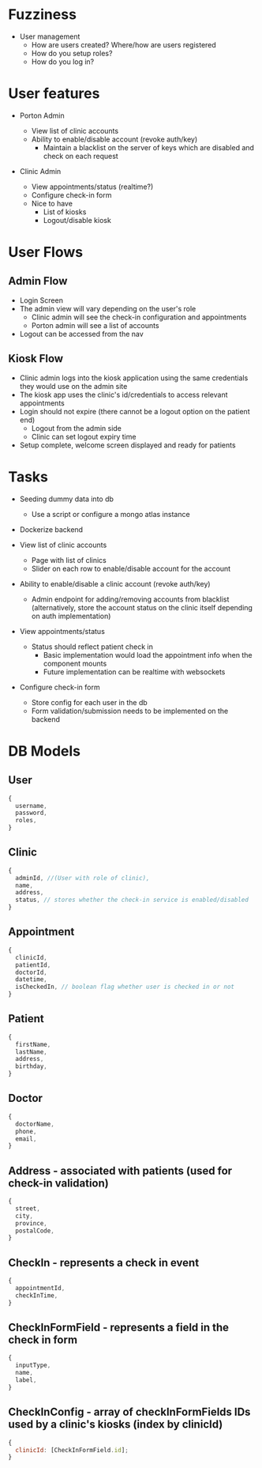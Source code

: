 # Fuzziness

- User management
  - How are users created? Where/how are users registered
  - How do you setup roles?
  - How do you log in?

# User features

- Porton Admin

  - View list of clinic accounts
  - Ability to enable/disable account (revoke auth/key)
    - Maintain a blacklist on the server of keys which are disabled and check on each request

- Clinic Admin

  - View appointments/status (realtime?)
  - Configure check-in form
  - Nice to have
    - List of kiosks
    - Logout/disable kiosk

# User Flows

## Admin Flow

- Login Screen
- The admin view will vary depending on the user's role
  - Clinic admin will see the check-in configuration and appointments
  - Porton admin will see a list of accounts
- Logout can be accessed from the nav

## Kiosk Flow

- Clinic admin logs into the kiosk application using the same credentials they would use on the admin site
- The kiosk app uses the clinic's id/credentials to access relevant appointments
- Login should not expire (there cannot be a logout option on the patient end)
  - Logout from the admin side
  - Clinic can set logout expiry time
- Setup complete, welcome screen displayed and ready for patients

# Tasks

- Seeding dummy data into db

  - Use a script or configure a mongo atlas instance

- Dockerize backend

- View list of clinic accounts

  - Page with list of clinics
  - Slider on each row to enable/disable account for the account

- Ability to enable/disable a clinic account (revoke auth/key)

  - Admin endpoint for adding/removing accounts from blacklist (alternatively, store the account status on the clinic itself depending on auth implementation)

- View appointments/status

  - Status should reflect patient check in
    - Basic implementation would load the appointment info when the component mounts
    - Future implementation can be realtime with websockets

- Configure check-in form
  - Store config for each user in the db
  - Form validation/submission needs to be implemented on the backend

# DB Models

## User

```javascript
{
  username,
  password,
  roles,
}
```

## Clinic

```javascript
{
  adminId, //(User with role of clinic),
  name,
  address,
  status, // stores whether the check-in service is enabled/disabled
}
```

## Appointment

```javascript
{
  clinicId,
  patientId,
  doctorId,
  datetime,
  isCheckedIn, // boolean flag whether user is checked in or not
}
```

## Patient

```javascript
{
  firstName,
  lastName,
  address,
  birthday,
}
```

## Doctor

```javascript
{
  doctorName,
  phone,
  email,
}
```

## Address - associated with patients (used for check-in validation)

```javascript
{
  street,
  city,
  province,
  postalCode,
}
```

## CheckIn - represents a check in event

```javascript
{
  appointmentId,
  checkInTime,
}
```

## CheckInFormField - represents a field in the check in form

```javascript
{
  inputType,
  name,
  label,
}
```

## CheckInConfig - array of checkInFormFields IDs used by a clinic's kiosks (index by clinicId)

```javascript
{
  clinicId: [CheckInFormField.id];
}
```
